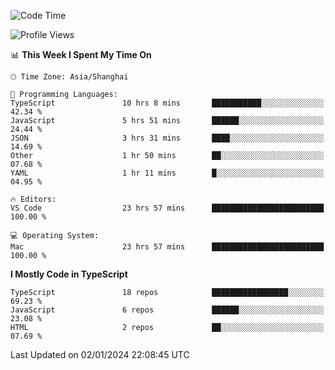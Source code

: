 <!--START_SECTION:waka-->
![Code Time](http://img.shields.io/badge/Code%20Time-5%2C661%20hrs%2016%20mins-blue)

![Profile Views](http://img.shields.io/badge/Profile%20Views-1-blue)

📊 **This Week I Spent My Time On** 

```text
🕑︎ Time Zone: Asia/Shanghai

💬 Programming Languages: 
TypeScript               10 hrs 8 mins       ███████████░░░░░░░░░░░░░░   42.34 % 
JavaScript               5 hrs 51 mins       ██████░░░░░░░░░░░░░░░░░░░   24.44 % 
JSON                     3 hrs 31 mins       ████░░░░░░░░░░░░░░░░░░░░░   14.69 % 
Other                    1 hr 50 mins        ██░░░░░░░░░░░░░░░░░░░░░░░   07.68 % 
YAML                     1 hr 11 mins        █░░░░░░░░░░░░░░░░░░░░░░░░   04.95 % 

🔥 Editors: 
VS Code                  23 hrs 57 mins      █████████████████████████   100.00 % 

💻 Operating System: 
Mac                      23 hrs 57 mins      █████████████████████████   100.00 % 
```

**I Mostly Code in TypeScript** 

```text
TypeScript               18 repos            █████████████████░░░░░░░░   69.23 % 
JavaScript               6 repos             ██████░░░░░░░░░░░░░░░░░░░   23.08 % 
HTML                     2 repos             ██░░░░░░░░░░░░░░░░░░░░░░░   07.69 % 
```




 Last Updated on 02/01/2024 22:08:45 UTC
<!--END_SECTION:waka-->
